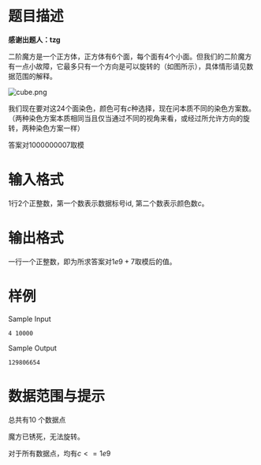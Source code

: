 
# 题目描述

**感谢出题人：tzg**

二阶魔方是一个正方体，正方体有$6$个面，每个面有$4$个小面。但我们的二阶魔方有一点小故障，它最多只有一个方向是可以旋转的（如图所示），具体情形请见数据范围的解释。

![cube.png](source/guoj/1328/img/aHR0cHM6Ly9pLmxvbGkubmV0LzIwMTkvMDgvMjEvVUczRElwY3ZZNHlNUndkLnBuZw==.png)

我们现在要对这$24$个面染色，颜色可有$c$种选择，现在问本质不同的染色方案数。（两种染色方案本质相同当且仅当通过不同的视角来看，或经过所允许方向的旋转，两种染色方案一样）

答案对$1000000007$取模

# 输入格式

$1$行$2$个正整数，第一个数表示数据标号id, 第二个数表示颜色数$c$。

# 输出格式

一行一个正整数，即为所求答案对$1e9+7$取模后的值。

# 样例

Sample Input
```
4 10000
```
Sample Output
```
129806654
```

# 数据范围与提示

总共有10 个数据点

魔方已锈死，无法旋转。

对于所有数据点，均有$c<=1e9$

